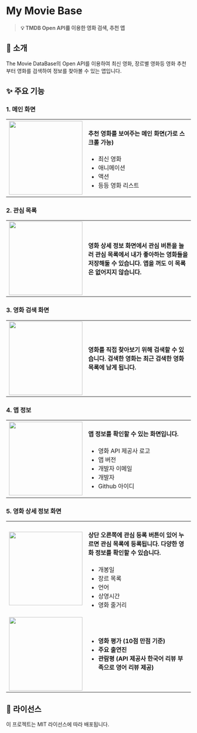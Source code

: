 # **My Movie Base**

> **💡 TMDB Open API를 이용한 영화 검색, 추천 앱**

## **📱 소개**
The Movie DataBase의 Open API를 이용하여 최신 영화, 장르별 영화등 영화 추천부터 영화를 검색하여 정보를 찾아볼 수 있는 앱입니다.

## **✨ 주요 기능**

### **1. 메인 화면**
<table width="100%">
  <tr>
    <td width="40%" align="center">
      <img src="https://github.com/user-attachments/assets/946de026-2d55-4729-aecb-c6fb14c55727" width="200"/>
    </td>
    <td width="60%">
      <h4>추천 영화를 보여주는 메인 화면(가로 스크롤 가능)</h4>
      <ul>
        <li>최신 영화</li>
        <li>애니메이션</li>
        <li>액션</li>
        <li>등등 영화 리스트</li>
      </ul>
    </td>
  </tr>
</table>

### **2. 관심 목록**
<table width="100%">
  <tr>
    <td width="40%" align="center">
      <img src="https://github.com/user-attachments/assets/2a68ef45-a52f-4f3a-a076-9481290b7205" width="200"/>
    </td>
    <td width="60%">
      <h4>영화 상세 정보 화면에서 관심 버튼을 눌러 관심 목록에서 내가 좋아하는 영화들을 저장해둘 수 있습니다. 앱을 꺼도 이 목록은 없어지지 않습니다.</h4>
    </td>
  </tr>
</table>

### **3. 영화 검색 화면**
<table width="100%">
  <tr>
    <td width="40%" align="center">
      <img src="https://github.com/user-attachments/assets/3220be13-6051-40cd-9043-b8391b2f04f6" width="200"/>
    </td>
    <td width="60%">
      <h4>영화를 직접 찾아보기 위해 검색할 수 있습니다. 검색한 영화는 최근 검색한 영화 목록에 남게 됩니다.</h4>
    </td>
  </tr>
</table>

### **4. 앱 정보**
<table width="100%">
  <tr>
    <td width="40%" align="center">
      <img src="https://github.com/user-attachments/assets/c4a1a923-4b49-4ef6-951e-115a34119d7b" width="200"/>
    </td>
    <td width="60%">
      <h4>앱 정보를 확인할 수 있는 화면입니다.</h4>
      <ul>
        <li>영화 API 제공사 로고</li>
        <li>앱 버전</li>
        <li>개발자 이메일</li>
        <li>개발자</li>
        <li>Github 아이디</li>
      </ul>
    </td>
  </tr>
</table>

### **5. 영화 상세 정보 화면**
<table width="100%">
  <tr>
    <td width="40%" align="center">
      <img src="https://github.com/user-attachments/assets/6147d14e-da37-494a-90ee-698d23960149" width="200"/>
    </td>
    <td width="60%">
      <h4>상단 오른쪽에 관심 등록 버튼이 있어 누르면 관심 목록에 등록됩니다. 다양한 영화 정보를 확인할 수 있습니다.</h4>
      <ul>
        <li>개봉일</li>
        <li>장르 목록</li>
        <li>언어</li>
        <li>상영시간</li>
        <li>영화 줄거리</li>
      </ul>
    </td>
  </tr>
  <tr>
    <td width="40%" align="center">
      <img src="https://github.com/user-attachments/assets/4f41d7c8-0f73-4d66-a3be-abefd89622d4" width="200"/>
    </td>
    <td width="60%">
      <h4>
      <ul>
        <li>영화 평가 (10점 만점 기준)</li>
        <li>주요 출연진</li>
        <li>관람평 (API 제공사 한국어 리뷰 부족으로 영어 리뷰 제공)</li>
      </ul>
    </td>
      </h4>
    </td>
  </tr>
</table>

## **📝 라이선스**
이 프로젝트는 MIT 라이선스에 따라 배포됩니다.